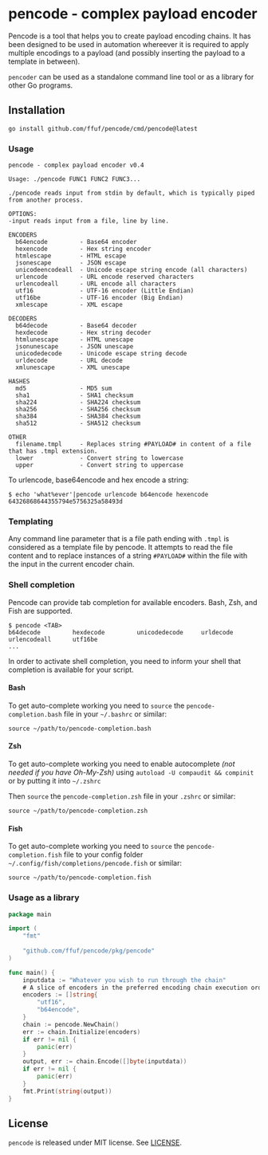 # pencode - complex payload encoder

Pencode is a tool that helps you to create payload encoding chains. It has been designed to be used in automation whereever
it is required to apply multiple encodings to a payload (and possibly inserting the payload to a template in between).

`pencoder` can be used as a standalone command line tool or as a library for other Go programs.


## Installation
```
go install github.com/ffuf/pencode/cmd/pencode@latest
```

### Usage

```
pencode - complex payload encoder v0.4

Usage: ./pencode FUNC1 FUNC2 FUNC3...

./pencode reads input from stdin by default, which is typically piped from another process.

OPTIONS:
-input reads input from a file, line by line.

ENCODERS
  b64encode         - Base64 encoder
  hexencode         - Hex string encoder
  htmlescape        - HTML escape
  jsonescape        - JSON escape
  unicodeencodeall  - Unicode escape string encode (all characters)
  urlencode         - URL encode reserved characters
  urlencodeall      - URL encode all characters
  utf16             - UTF-16 encoder (Little Endian)
  utf16be           - UTF-16 encoder (Big Endian)
  xmlescape         - XML escape

DECODERS
  b64decode         - Base64 decoder
  hexdecode         - Hex string decoder
  htmlunescape      - HTML unescape
  jsonunescape      - JSON unescape
  unicodedecode     - Unicode escape string decode
  urldecode         - URL decode
  xmlunescape       - XML unescape

HASHES
  md5               - MD5 sum
  sha1              - SHA1 checksum
  sha224            - SHA224 checksum
  sha256            - SHA256 checksum
  sha384            - SHA384 checksum
  sha512            - SHA512 checksum

OTHER
  filename.tmpl     - Replaces string #PAYLOAD# in content of a file that has .tmpl extension.
  lower             - Convert string to lowercase
  upper             - Convert string to uppercase

```

To urlencode, base64encode and hex encode a string:

```
$ echo 'what%ever'|pencode urlencode b64encode hexencode
64326868644355794e5756325a58493d
```

### Templating

Any command line parameter that is a file path ending with `.tmpl` is considered as a template file by
pencode. It attempts to read the file content and to replace instances of a string `#PAYLOAD#` within the file with
the input in the current encoder chain.

### Shell completion

Pencode can provide tab completion for available encoders. Bash, Zsh, and Fish are supported.

```
$ pencode <TAB>
b64decode         hexdecode         unicodedecode     urldecode         urlencodeall      utf16be
...
```

In order to activate shell completion, you need to inform your shell that completion is available for your script.

#### Bash

To get auto-complete working you need to `source` the `pencode-completion.bash` file in your `~/.bashrc` or similar:

```
source ~/path/to/pencode-completion.bash
```

#### Zsh

To get auto-complete working you need to enable autocomplete _(not needed if you have Oh-My-Zsh)_ using `autoload -U compaudit && compinit` or by putting it into `~/.zshrc`

Then `source` the `pencode-completion.zsh` file in your `.zshrc` or similar:

```
source ~/path/to/pencode-completion.zsh
```

#### Fish

To get auto-complete working you need to `source` the `pencode-completion.fish` file to your config folder `~/.config/fish/completions/pencode.fish` or similar:

```
source ~/path/to/pencode-completion.fish
```

### Usage as a library

```go
package main

import (
    "fmt"
    
    "github.com/ffuf/pencode/pkg/pencode"
)

func main() {
    inputdata := "Whatever you wish to run through the chain"
    # A slice of encoders in the preferred encoding chain execution order
    encoders := []string{
        "utf16",
        "b64encode",
    }
    chain := pencode.NewChain()
    err := chain.Initialize(encoders)
    if err != nil {
        panic(err)
    }
    output, err := chain.Encode([]byte(inputdata))
    if err != nil {
        panic(err)
    }
    fmt.Print(string(output))
}
```

## License

`pencode` is released under MIT license. See [LICENSE](https://github.com/ffuf/pencoder/blob/master/LICENSE).

